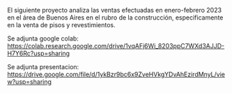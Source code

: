 El siguiente proyecto analiza las ventas efectuadas en enero-febrero 2023 en el área de Buenos Aires en el rubro de la construcción, especificamente en la venta de pisos y revestimientos.

Se adjunta google colab: https://colab.research.google.com/drive/1vqAFj6Wi_8203ppC7WXd3AJJD-H7Y6Rc?usp=sharing

Se adjunta presentacion: https://drive.google.com/file/d/1ykBzr9bc6x9ZveHVkgYDvAhEzirdMnyL/view?usp=sharing

